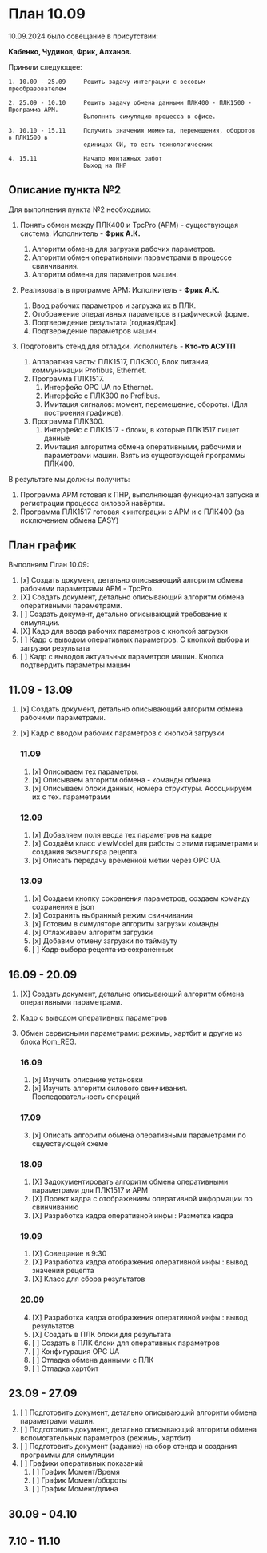 # План 10.09

10.09.2024 было совещание в присутствии: 

**Кабенко, Чудинов, Фрик, Алханов.**

Приняли следующее:

```
1. 10.09 - 25.09     Решить задачу интеграции с весовым преобразователем

2. 25.09 - 10.10     Решить задачу обмена данными ПЛК400 - ПЛК1500 - Программа АРМ.
                     Выполнить симуляцию процесса в офисе.

3. 10.10 - 15.11     Получить значения момента, перемещения, оборотов в ПЛК1500 в 
                     единицах СИ, то есть технологических                     

4. 15.11             Начало монтажных работ
                     Выход на ПНР
```

## Описание пункта №2

Для выполнения пункта №2 необходимо:

1. Понять обмен между ПЛК400 и TpcPro (АРМ) - существующая система. Исполнитель - **Фрик А.К.**
   1. Алгоритм обмена для загрузки рабочих параметров. 
   2. Алгоритм обмен оперативными параметрами в процессе свинчивания.
   3. Алгоритм обмена для параметров машин. 
   
2. Реализовать в программе АРМ: Исполнитель - **Фрик А.К.**
   1. Ввод рабочих параметров и загрузка их в ПЛК. 
   2. Отображение оперативных параметров в графической форме. 
   3. Подтверждение результата [годная/брак].
   4. Подтверждение параметров машин.
   
3. Подготовить стенд для отладки. Исполнитель - **Кто-то АСУТП**
   1. Аппаратная часть: ПЛК1517, ПЛК300, Блок питания, коммуникации Profibus, Ethernet.
   2. Программа ПЛК1517. 
      1. Интерфейс OPC UA по Ethernet. 
      2. Интерфейс с ПЛК300 по Profibus. 
      3. Имитация сигналов: момент, перемещение, обороты. (Для построения графиков).
   3. Программа ПЛК300.
      1. Интерфейс с ПЛК1517 - блоки, в которые ПЛК1517 пишет данные
      2. Имитация алгоритма обмена оперативными, рабочими и параметрами машин. 
         Взять из существующей программы ПЛК400.

В результате мы должны получить:

1. Программа АРМ готовая к ПНР, выполняющая функционал запуска и регистрации 
   процесса силовой навёртки.
2. Программа ПЛК1517 готовая к интеграции с АРМ и с ПЛК400 (за исключением обмена EASY)

## План график

Выполняем План 10.09:
1. [x] Создать документ, детально описывающий алгоритм обмена рабочими параметрами АРМ - TpcPro.
2. [X] Создать документ, детально описывающий алгоритм обмена оперативными параметрами.
3. [ ] Создать документ, детально описывающий требование к симуляции.
4. [X] Кадр для ввода рабочих параметров с кнопкой загрузки
5. [ ] Кадр с выводом оперативных параметров. С кнопкой выбора и загрузки результата
6. [ ] Кадр с выводов актуальных параметров машин. Кнопка подтвердить параметры машин

## 11.09 - 13.09
1. [x] Создать документ, детально описывающий алгоритм обмена рабочими параметрами.
2. [x] Кадр с вводом рабочих параметров с кнопкой загрузки

    ### 11.09
    1. [x] Описываем тех параметры.
    2. [x] Описываем алгоритм обмена - команды обмена
    3. [x] Описываем блоки данных, номера структуры. Ассоциируем их с тех. параметрами

    ### 12.09
    1. [x] Добавляем поля ввода тех параметров на кадре
    2. [x] Создаём класс viewModel для работы с этими параметрами и создания экземпляра рецепта
    4. [x] Описать передачу временной метки через OPC UA

    ### 13.09
    1. [x] Создаем кнопку сохранения параметров, создаем команду сохранения в json
    2. [x] Сохранить выбранный режим свинчивания
    3. [x] Готовим в симуляторе алгоритм загрузки команды
    4. [x] Отлаживаем алгоритм загрузки
    5. [x] Добавим отмену загрузки по таймауту
    6. [ ] ~~Кадр выбора рецепта из сохраненных~~ 

## 16.09 - 20.09

1. [X] Создать документ, детально описывающий алгоритм обмена оперативными параметрами.
2. Кадр с выводом оперативных параметров
3. Обмен сервисными параметрами: режимы, хартбит и другие из блока Kom_REG.

   ### 16.09
   1. [x] Изучить описание установки
   2. [x] Изучить алгоритм силового свинчивания. Последовательность операций

   ### 17.09
   3. [x] Описать алгоритм обмена оперативными параметрами по сщуествующей схеме 

   ### 18.09
   1. [X] Задокументировать алгоритм обмена оперативными параметрами для ПЛК1517 и АРМ
   2. [X] Проект кадра с отображением оперативной информации по свинчиванию
   3. [X] Разработка кадра оперативной инфы : Разметка кадра

   ### 19.09
   1. [X] Совещание в 9:30
   2. [X] Разработка кадра отображения оперативной инфы : вывод значений рецепта
   3. [X] Класс для  сбора результатов

   ### 20.09
   4. [X] Разработка кадра отображения оперативной инфы : вывод результатов   
   5. [X] Создать в ПЛК блоки для результата
   6. [ ] Создать в ПЛК блоки для оперативных параметров
   7. [ ] Конфигурация OPC UA
   8. [ ] Отладка обмена данными с ПЛК
   9. [ ] Отладка хартбит

## 23.09 - 27.09
1. [ ] Подготовить документ, детально описывающий алгоритм обмена параметрами машин.
2. [ ] Подготовить документ, детально описывающий алгоритм обмена вспомогательных параметров (режимы, хартбит)
3. [ ] Подготовить документ (задание) на сбор стенда и создания программы для симуляции
4. [ ]  Графики оперативных показаний
   1. [ ] График Момент/Время
   1. [ ] График Момент/обороты
   2. [ ] График Момент/длина

## 30.09 - 04.10

## 7.10 - 11.10

